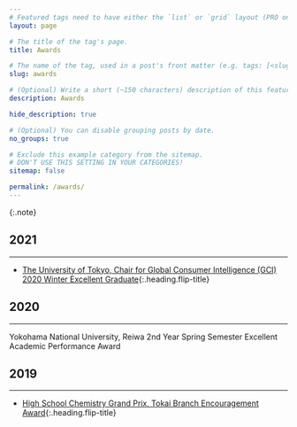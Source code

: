 ```yaml
---
# Featured tags need to have either the `list` or `grid` layout (PRO only).
layout: page

# The title of the tag's page.
title: Awards

# The name of the tag, used in a post's front matter (e.g. tags: [<slug>]).
slug: awards

# (Optional) Write a short (~150 characters) description of this featured tag.
description: Awards

hide_description: true

# (Optional) You can disable grouping posts by date.
no_groups: true

# Exclude this example category from the sitemap.
# DON'T USE THIS SETTING IN YOUR CATEGORIES!
sitemap: false

permalink: /awards/
---
```



{:.note}

## 2021
----------------------------------------------------------------
* [The University of Tokyo, Chair for Global Consumer Intelligence (GCI) 2020 Winter Excellent Graduate]{:.heading.flip-title}
  
## 2020
----------------------------------------------------------------
  Yokohama National University, Reiwa 2nd Year Spring Semester Excellent Academic Performance Award
  
## 2019
----------------------------------------------------------------
* [High School Chemistry Grand Prix, Tokai Branch Encouragement Award]{:.heading.flip-title}


[The University of Tokyo, Chair for Global Consumer Intelligence (GCI) 2020 Winter excellent graduate]: https://gci.t.u-tokyo.ac.jp/gci2020winter-honors/
  
[High School Chemistry Grand Prix, Tokai Branch Encouragement Award]: http://tokai.chemistry.or.jp/award_2020.html
